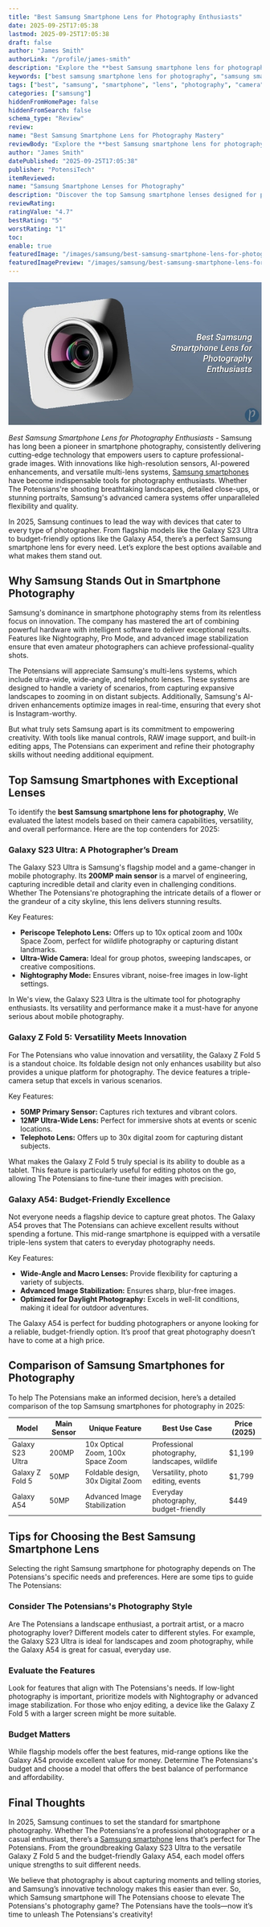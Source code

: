 ```yaml
---
title: "Best Samsung Smartphone Lens for Photography Enthusiasts"
date: 2025-09-25T17:05:38
lastmod: 2025-09-25T17:05:38
draft: false
author: "James Smith"
authorLink: "/profile/james-smith"
description: "Explore the **best Samsung smartphone lens for photography** to capture breathtaking images. Learn about top models, features, and tips for achieving professional-quality photos."
keywords: ["best samsung smartphone lens for photography", "samsung smartphone photography lens", "top samsung lenses for photography"]
tags: ["best", "samsung", "smartphone", "lens", "photography", "camera"]
categories: ["samsung"]
hiddenFromHomePage: false
hiddenFromSearch: false
schema_type: "Review"
review:
name: "Best Samsung Smartphone Lens for Photography Mastery"
reviewBody: "Explore the **best Samsung smartphone lens for photography** to capture breathtaking images. Learn about top models, features, and tips for achieving professional-quality photos."
author: "James Smith"
datePublished: "2025-09-25T17:05:38"
publisher: "PotensiTech"
itemReviewed:
name: "Samsung Smartphone Lenses for Photography"
description: "Discover the top Samsung smartphone lenses designed for photography enthusiasts, offering advanced features like high-resolution sensors, optical zoom, and low-light optimization."
reviewRating:
ratingValue: "4.7"
bestRating: "5"
worstRating: "1"
toc:
enable: true
featuredImage: "/images/samsung/best-samsung-smartphone-lens-for-photography-enthusiasts.jpg"
featuredImagePreview: "/images/samsung/best-samsung-smartphone-lens-for-photography-enthusiasts.jpg"
---
```


![Best Samsung Smartphone Lens for Photography Enthusiasts](/images/samsung/best-samsung-smartphone-lens-for-photography-enthusiasts.jpg)


*Best Samsung Smartphone Lens for Photography Enthusiasts* - Samsung has long been a pioneer in smartphone photography, consistently delivering cutting-edge technology that empowers users to capture professional-grade images. With innovations like high-resolution sensors, AI-powered enhancements, and versatile multi-lens systems, [Samsung smartphones](/samsung/top-samsung-smartphones-for-budget-buyers) have become indispensable tools for photography enthusiasts. Whether The Potensians're shooting breathtaking landscapes, detailed close-ups, or stunning portraits, Samsung's advanced camera systems offer unparalleled flexibility and quality. 

In 2025, Samsung continues to lead the way with devices that cater to every type of photographer. From flagship models like the Galaxy S23 Ultra to budget-friendly options like the Galaxy A54, there’s a perfect Samsung smartphone lens for every need. Let’s explore the best options available and what makes them stand out.

## Why Samsung Stands Out in Smartphone Photography

Samsung's dominance in smartphone photography stems from its relentless focus on innovation. The company has mastered the art of combining powerful hardware with intelligent software to deliver exceptional results. Features like Nightography, Pro Mode, and advanced image stabilization ensure that even amateur photographers can achieve professional-quality shots.

The Potensians will appreciate Samsung's multi-lens systems, which include ultra-wide, wide-angle, and telephoto lenses. These systems are designed to handle a variety of scenarios, from capturing expansive landscapes to zooming in on distant subjects. Additionally, Samsung's AI-driven enhancements optimize images in real-time, ensuring that every shot is Instagram-worthy.

But what truly sets Samsung apart is its commitment to empowering creativity. With tools like manual controls, RAW image support, and built-in editing apps, The Potensians can experiment and refine their photography skills without needing additional equipment. 

## Top Samsung Smartphones with Exceptional Lenses

To identify the **best Samsung smartphone lens for photography**, We evaluated the latest models based on their camera capabilities, versatility, and overall performance. Here are the top contenders for 2025:

### Galaxy S23 Ultra: A Photographer’s Dream

The Galaxy S23 Ultra is Samsung's flagship model and a game-changer in mobile photography. Its __200MP main sensor__ is a marvel of engineering, capturing incredible detail and clarity even in challenging conditions. Whether The Potensians're photographing the intricate details of a flower or the grandeur of a city skyline, this lens delivers stunning results.

Key Features:
- **Periscope Telephoto Lens:** Offers up to 10x optical zoom and 100x Space Zoom, perfect for wildlife photography or capturing distant landmarks.
- **Ultra-Wide Camera:** Ideal for group photos, sweeping landscapes, or creative compositions.
- **Nightography Mode:** Ensures vibrant, noise-free images in low-light settings.

In We's view, the Galaxy S23 Ultra is the ultimate tool for photography enthusiasts. Its versatility and performance make it a must-have for anyone serious about mobile photography.

### Galaxy Z Fold 5: Versatility Meets Innovation

For The Potensians who value innovation and versatility, the Galaxy Z Fold 5 is a standout choice. Its foldable design not only enhances usability but also provides a unique platform for photography. The device features a triple-camera setup that excels in various scenarios.

Key Features:
- __50MP Primary Sensor:__ Captures rich textures and vibrant colors.
- **12MP Ultra-Wide Lens:** Perfect for immersive shots at events or scenic locations.
- **Telephoto Lens:** Offers up to 30x digital zoom for capturing distant subjects.

What makes the Galaxy Z Fold 5 truly special is its ability to double as a tablet. This feature is particularly useful for editing photos on the go, allowing The Potensians to fine-tune their images with precision.

### Galaxy A54: Budget-Friendly Excellence

Not everyone needs a flagship device to capture great photos. The Galaxy A54 proves that The Potensians can achieve excellent results without spending a fortune. This mid-range smartphone is equipped with a versatile triple-lens system that caters to everyday photography needs.

Key Features:
- **Wide-Angle and Macro Lenses:** Provide flexibility for capturing a variety of subjects.
- **Advanced Image Stabilization:** Ensures sharp, blur-free images.
- **Optimized for Daylight Photography:** Excels in well-lit conditions, making it ideal for outdoor adventures.

The Galaxy A54 is perfect for budding photographers or anyone looking for a reliable, budget-friendly option. It’s proof that great photography doesn’t have to come at a high price.

## Comparison of Samsung Smartphones for Photography

To help The Potensians make an informed decision, here’s a detailed comparison of the top Samsung smartphones for photography in 2025:

<div class="table-responsive">
<table class="html-table">
<thead>
<tr>
<th>Model</th>
<th>Main Sensor</th>
<th>Unique Feature</th>
<th>Best Use Case</th>
<th>Price (2025)</th>
</tr>
</thead>
<tbody>
<tr>
<td>Galaxy S23 Ultra</td>
<td>200MP</td>
<td>10x Optical Zoom, 100x Space Zoom</td>
<td>Professional photography, landscapes, wildlife</td>
<td>$1,199</td>
</tr>
<tr>
<td>Galaxy Z Fold 5</td>
<td>50MP</td>
<td>Foldable design, 30x Digital Zoom</td>
<td>Versatility, photo editing, events</td>
<td>$1,799</td>
</tr>
<tr>
<td>Galaxy A54</td>
<td>50MP</td>
<td>Advanced Image Stabilization</td>
<td>Everyday photography, budget-friendly</td>
<td>$449</td>
</tr>
</tbody>
</table>
</div>

## Tips for Choosing the Best Samsung Smartphone Lens

Selecting the right Samsung smartphone for photography depends on The Potensians's specific needs and preferences. Here are some tips to guide The Potensians:

### Consider The Potensians's Photography Style

Are The Potensians a landscape enthusiast, a portrait artist, or a macro photography lover? Different models cater to different styles. For example, the Galaxy S23 Ultra is ideal for landscapes and zoom photography, while the Galaxy A54 is great for casual, everyday use.

### Evaluate the Features

Look for features that align with The Potensians's needs. If low-light photography is important, prioritize models with Nightography or advanced image stabilization. For those who enjoy editing, a device like the Galaxy Z Fold 5 with a larger screen might be more suitable.

### Budget Matters

While flagship models offer the best features, mid-range options like the Galaxy A54 provide excellent value for money. Determine The Potensians's budget and choose a model that offers the best balance of performance and affordability.

## Final Thoughts

In 2025, Samsung continues to set the standard for smartphone photography. Whether The Potensians’re a professional photographer or a casual enthusiast, there’s a [Samsung smartphone](/samsung/authentic-samsung-smartphone-photography-gear) lens that’s perfect for The Potensians. From the groundbreaking Galaxy S23 Ultra to the versatile Galaxy Z Fold 5 and the budget-friendly Galaxy A54, each model offers unique strengths to suit different needs.

We believe that photography is about capturing moments and telling stories, and Samsung’s innovative technology makes this easier than ever. So, which Samsung smartphone will The Potensians choose to elevate The Potensians's photography game? The Potensians have the tools—now it’s time to unleash The Potensians's creativity!